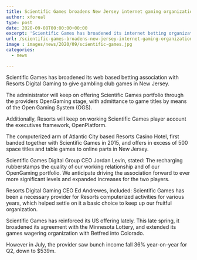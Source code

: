 ```yaml
---
title: Scientific Games broadens New Jersey internet gaming organization with Resorts Digital
author: xforeal 
type: post
date: 2020-09-08T00:00:00+00:00
excerpt: 'Scientific Games has broadened its internet betting organization with Resorts Digital Gaming to give gambling club games in New Jersey '
url: /scientific-games-broadens-new-jersey-internet-gaming-organization-with-resorts-digital/
image : images/news/2020/09/scientific-games.jpg
categories:
  - news

---
```

Scientific Games has broadened its web based betting association with Resorts Digital Gaming to give gambling club games in New Jersey. 

The administrator will keep on offering Scientific Games portfolio through the providers OpenGaming stage, with admittance to game titles by means of the Open Gaming System (OGS). 

Additionally, Resorts will keep on working Scientific Games player account the executives framework, OpenPlatform. 

The computerized arm of Atlantic City based Resorts Casino Hotel, first banded together with Scientific Games in 2015, and offers in excess of 500 space titles and table games to online parts in New Jersey. 

Scientific Games Digital Group CEO Jordan Levin, stated: The recharging rubberstamps the quality of our working relationship and of our OpenGaming portfolio. We anticipate driving the association forward to ever more significant levels and expanded increases for the two players. 

Resorts Digital Gaming CEO Ed Andrewes, included: Scientific Games has been a necessary provider for Resorts computerized activities for various years, which helped settle on it a basic choice to keep up our fruitful organization. 

Scientific Games has reinforced its US offering lately. This late spring, it broadened its agreement with the Minnesota Lottery, and extended its games wagering organization with Betfred into Colorado. 

However in July, the provider saw bunch income fall 36&percnt; year-on-year for Q2, down to $539m.
